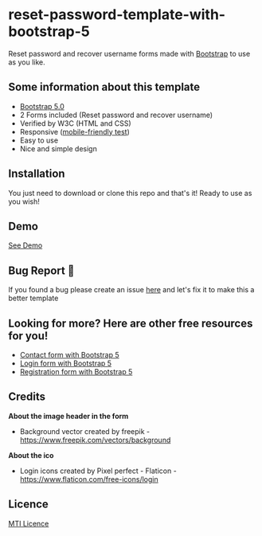 # reset-password-template-with-bootstrap-5
Reset password and recover username forms made with [Bootstrap](https://getbootstrap.com/) to use as you like.

Some information about this template
--------------------------------
- [Bootstrap 5.0](https://getbootstrap.com/docs/5.0/getting-started/introduction/)
- 2 Forms included (Reset password and recover username)
- Verified by W3C (HTML and CSS)
- Responsive ([mobile-friendly test](https://search.google.com/test/mobile-friendly/result?id=rpfkdFbeXRpfjybSyZ0oDA))
- Easy to use
- Nice and simple design

Installation
--------------------------------
You just need to download or clone this repo and that's it! Ready to use as you wish!

Demo
--------------------------------
[See Demo](https://ypetrilli.github.io/reset-password-template-with-bootstrap-5/)

Bug Report :bug:
--------------------------------
If you found a bug please create an issue [here](https://github.com/ypetrilli/reset-password-template-with-bootstrap-5/issues) and let's fix it to make this a better template

Looking for more? Here are other free resources for you!
--------------------------------
- [Contact form with Bootstrap 5](https://ypetrilli.github.io/contact-template-with-bootstrap-5/)
- [Login form with Bootstrap 5](https://ypetrilli.github.io/login-template-with-bootstrap-5/)
- [Registration form with Bootstrap 5](https://ypetrilli.github.io/registration-form-with-bootstrap-5/)

Credits
--------------------------------
**About the image header in the form**
 - Background vector created by freepik - https://www.freepik.com/vectors/background

**About the ico**
 - Login icons created by Pixel perfect - Flaticon - https://www.flaticon.com/free-icons/login

Licence
--------------------------------
[MTI Licence](http://opensource.org/licenses/MIT)
